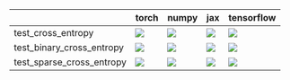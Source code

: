 |                           | torch                                                                                                                                                                              | numpy                                                                                                                                                                              | jax                                                                                                                                                                                | tensorflow                                                                                                                                                                         |
|:--------------------------|:-----------------------------------------------------------------------------------------------------------------------------------------------------------------------------------|:-----------------------------------------------------------------------------------------------------------------------------------------------------------------------------------|:-----------------------------------------------------------------------------------------------------------------------------------------------------------------------------------|:-----------------------------------------------------------------------------------------------------------------------------------------------------------------------------------|
| test_cross_entropy        | <a href="https://github.com/unifyai/ivy/actions/runs/4513836543/jobs/7949173182" rel="noopener noreferrer" target="_blank"><img src=https://img.shields.io/badge/-failure-red></a> | <a href="https://github.com/unifyai/ivy/actions/runs/4513836543/jobs/7949173182" rel="noopener noreferrer" target="_blank"><img src=https://img.shields.io/badge/-failure-red></a> | <a href="https://github.com/unifyai/ivy/actions/runs/4513836543/jobs/7949173182" rel="noopener noreferrer" target="_blank"><img src=https://img.shields.io/badge/-failure-red></a> | <a href="https://github.com/unifyai/ivy/actions/runs/4513836543/jobs/7949173182" rel="noopener noreferrer" target="_blank"><img src=https://img.shields.io/badge/-failure-red></a> |
| test_binary_cross_entropy | <a href="https://github.com/unifyai/ivy/actions/runs/4513836543/jobs/7949173182" rel="noopener noreferrer" target="_blank"><img src=https://img.shields.io/badge/-failure-red></a> | <a href="https://github.com/unifyai/ivy/actions/runs/4513836543/jobs/7949173182" rel="noopener noreferrer" target="_blank"><img src=https://img.shields.io/badge/-failure-red></a> | <a href="https://github.com/unifyai/ivy/actions/runs/4513836543/jobs/7949173182" rel="noopener noreferrer" target="_blank"><img src=https://img.shields.io/badge/-failure-red></a> | <a href="https://github.com/unifyai/ivy/actions/runs/4513836543/jobs/7949173182" rel="noopener noreferrer" target="_blank"><img src=https://img.shields.io/badge/-failure-red></a> |
| test_sparse_cross_entropy | <a href="https://github.com/unifyai/ivy/actions/runs/4513836543/jobs/7949173182" rel="noopener noreferrer" target="_blank"><img src=https://img.shields.io/badge/-failure-red></a> | <a href="https://github.com/unifyai/ivy/actions/runs/4513836543/jobs/7949173182" rel="noopener noreferrer" target="_blank"><img src=https://img.shields.io/badge/-failure-red></a> | <a href="https://github.com/unifyai/ivy/actions/runs/4513836543/jobs/7949173182" rel="noopener noreferrer" target="_blank"><img src=https://img.shields.io/badge/-failure-red></a> | <a href="https://github.com/unifyai/ivy/actions/runs/4513836543/jobs/7949173182" rel="noopener noreferrer" target="_blank"><img src=https://img.shields.io/badge/-failure-red></a> |